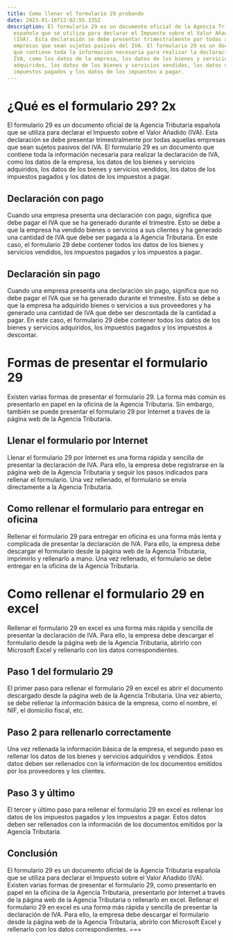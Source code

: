 ```yaml
---
title: Como llenar el formulario 29 probando
date: 2023-01-16T12:02:55.335Z
description: El formulario 29 es un documento oficial de la Agencia Tributaria
  española que se utiliza para declarar el Impuesto sobre el Valor Añadido
  (IVA). Esta declaración se debe presentar trimestralmente por todas aquellas
  empresas que sean sujetos pasivos del IVA. El formulario 29 es un documento
  que contiene toda la información necesaria para realizar la declaración de
  IVA, como los datos de la empresa, los datos de los bienes y servicios
  adquiridos, los datos de los bienes y servicios vendidos, los datos de los
  impuestos pagados y los datos de los impuestos a pagar.
---
```

# ¿Qué es el formulario 29? 2x

El formulario 29 es un documento oficial de la Agencia Tributaria española que se utiliza para declarar el Impuesto sobre el Valor Añadido (IVA). Esta declaración se debe presentar trimestralmente por todas aquellas empresas que sean sujetos pasivos del IVA. El formulario 29 es un documento que contiene toda la información necesaria para realizar la declaración de IVA, como los datos de la empresa, los datos de los bienes y servicios adquiridos, los datos de los bienes y servicios vendidos, los datos de los impuestos pagados y los datos de los impuestos a pagar.

## Declaración con pago

Cuando una empresa presenta una declaración con pago, significa que debe pagar el IVA que se ha generado durante el trimestre. Esto se debe a que la empresa ha vendido bienes o servicios a sus clientes y ha generado una cantidad de IVA que debe ser pagada a la Agencia Tributaria. En este caso, el formulario 29 debe contener todos los datos de los bienes y servicios vendidos, los impuestos pagados y los impuestos a pagar.

## Declaración sin pago

Cuando una empresa presenta una declaración sin pago, significa que no debe pagar el IVA que se ha generado durante el trimestre. Esto se debe a que la empresa ha adquirido bienes o servicios a sus proveedores y ha generado una cantidad de IVA que debe ser descontada de la cantidad a pagar. En este caso, el formulario 29 debe contener todos los datos de los bienes y servicios adquiridos, los impuestos pagados y los impuestos a descontar.

# Formas de presentar el formulario 29

Existen varias formas de presentar el formulario 29. La forma más común es presentarlo en papel en la oficina de la Agencia Tributaria. Sin embargo, también se puede presentar el formulario 29 por Internet a través de la página web de la Agencia Tributaria.

## Llenar el formulario por Internet

Llenar el formulario 29 por Internet es una forma rápida y sencilla de presentar la declaración de IVA. Para ello, la empresa debe registrarse en la página web de la Agencia Tributaria y seguir los pasos indicados para rellenar el formulario. Una vez rellenado, el formulario se envía directamente a la Agencia Tributaria.

## Como rellenar el formulario para entregar en oficina

Rellenar el formulario 29 para entregar en oficina es una forma más lenta y complicada de presentar la declaración de IVA. Para ello, la empresa debe descargar el formulario desde la página web de la Agencia Tributaria, imprimirlo y rellenarlo a mano. Una vez rellenado, el formulario se debe entregar en la oficina de la Agencia Tributaria.

# Como rellenar el formulario 29 en excel

Rellenar el formulario 29 en excel es una forma más rápida y sencilla de presentar la declaración de IVA. Para ello, la empresa debe descargar el formulario desde la página web de la Agencia Tributaria, abrirlo con Microsoft Excel y rellenarlo con los datos correspondientes.

## Paso 1 del formulario 29

El primer paso para rellenar el formulario 29 en excel es abrir el documento descargado desde la página web de la Agencia Tributaria. Una vez abierto, se debe rellenar la información básica de la empresa, como el nombre, el NIF, el domicilio fiscal, etc.

## Paso 2 para rellenarlo correctamente

Una vez rellenada la información básica de la empresa, el segundo paso es rellenar los datos de los bienes y servicios adquiridos y vendidos. Estos datos deben ser rellenados con la información de los documentos emitidos por los proveedores y los clientes.

## Paso 3 y último

El tercer y último paso para rellenar el formulario 29 en excel es rellenar los datos de los impuestos pagados y los impuestos a pagar. Estos datos deben ser rellenados con la información de los documentos emitidos por la Agencia Tributaria.

## Conclusión

El formulario 29 es un documento oficial de la Agencia Tributaria española que se utiliza para declarar el Impuesto sobre el Valor Añadido (IVA). Existen varias formas de presentar el formulario 29, como presentarlo en papel en la oficina de la Agencia Tributaria, presentarlo por Internet a través de la página web de la Agencia Tributaria o rellenarlo en excel. Rellenar el formulario 29 en excel es una forma más rápida y sencilla de presentar la declaración de IVA. Para ello, la empresa debe descargar el formulario desde la página web de la Agencia Tributaria, abrirlo con Microsoft Excel y rellenarlo con los datos correspondientes. &#x3D;&#x3D;&#x3D;